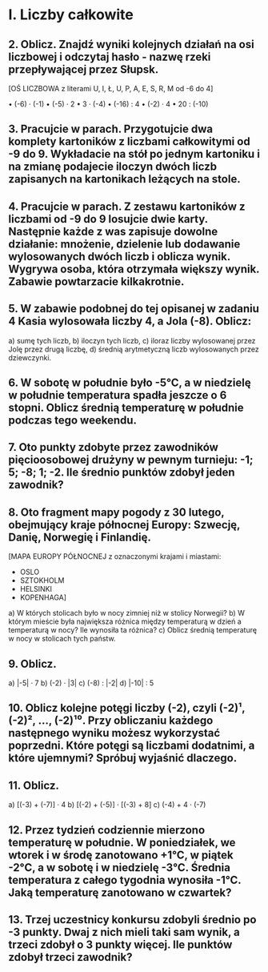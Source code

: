 # I. Liczby całkowite

## 2. Oblicz. Znajdź wyniki kolejnych działań na osi liczbowej i odczytaj hasło - nazwę rzeki przepływającej przez Słupsk.

[OŚ LICZBOWA z literami U, I, Ł, U, P, A, E, S, R, M od -6 do 4]

• (-6) · (-1)
• (-5) · 2
• 3 · (-4)
• (-16) : 4
• (-2) · 4
• 20 : (-10)

## 3. Pracujcie w parach. Przygotujcie dwa komplety kartoników z liczbami całkowitymi od -9 do 9. Wykładacie na stół po jednym kartoniku i na zmianę podajecie iloczyn dwóch liczb zapisanych na kartonikach leżących na stole.

## 4. Pracujcie w parach. Z zestawu kartoników z liczbami od -9 do 9 losujcie dwie karty. Następnie każde z was zapisuje dowolne działanie: mnożenie, dzielenie lub dodawanie wylosowanych dwóch liczb i oblicza wynik. Wygrywa osoba, która otrzymała większy wynik. Zabawie powtarzacie kilkakrotnie.

## 5. W zabawie podobnej do tej opisanej w zadaniu 4 Kasia wylosowała liczby 4, a Jola (-8). Oblicz:

a) sumę tych liczb,
b) iloczyn tych liczb,
c) iloraz liczby wylosowanej przez Jolę przez drugą liczbę,
d) średnią arytmetyczną liczb wylosowanych przez dziewczynki.

## 6. W sobotę w południe było -5°C, a w niedzielę w południe temperatura spadła jeszcze o 6 stopni. Oblicz średnią temperaturę w południe podczas tego weekendu.

## 7. Oto punkty zdobyte przez zawodników pięcioosobowej drużyny w pewnym turnieju: -1; 5; -8; 1; -2. Ile średnio punktów zdobył jeden zawodnik?

## 8. Oto fragment mapy pogody z 30 lutego, obejmujący kraje północnej Europy: Szwecję, Danię, Norwegię i Finlandię.

[MAPA EUROPY PÓŁNOCNEJ z oznaczonymi krajami i miastami:
- OSLO
- SZTOKHOLM
- HELSINKI
- KOPENHAGA]

a) W których stolicach było w nocy zimniej niż w stolicy Norwegii?
b) W którym mieście była największa różnica między temperaturą w dzień a temperaturą w nocy? Ile wynosiła ta różnica?
c) Oblicz średnią temperaturę w nocy w stolicach tych państw.

## 9. Oblicz.
a) |-5| · 7        b) (-2) · |3|       c) (-8) : |-2|       d) |-10| : 5

## 10. Oblicz kolejne potęgi liczby (-2), czyli (-2)¹, (-2)², ..., (-2)¹⁰. Przy obliczaniu każdego następnego wyniku możesz wykorzystać poprzedni. Które potęgi są liczbami dodatnimi, a które ujemnymi? Spróbuj wyjaśnić dlaczego.

## 11. Oblicz.
a) [(-3) + (-7)] · 4       b) [(-2) + (-5)] · [(-3) + 8]       c) (-4) + 4 · (-7)

## 12. Przez tydzień codziennie mierzono temperaturę w południe. W poniedziałek, we wtorek i w środę zanotowano +1°C, w piątek -2°C, a w sobotę i w niedzielę -3°C. Średnia temperatura z całego tygodnia wynosiła -1°C. Jaką temperaturę zanotowano w czwartek?

## 13. Trzej uczestnicy konkursu zdobyli średnio po -3 punkty. Dwaj z nich mieli taki sam wynik, a trzeci zdobył o 3 punkty więcej. Ile punktów zdobył trzeci zawodnik?